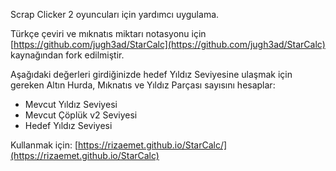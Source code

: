 
Scrap Clicker 2 oyuncuları için yardımcı uygulama.

Türkçe çeviri ve mıknatıs miktarı notasyonu için [https://github.com/jugh3ad/StarCalc](https://github.com/jugh3ad/StarCalc) kaynağından fork edilmiştir.

Aşağıdaki değerleri girdiğinizde hedef Yıldız Seviyesine ulaşmak için gereken Altın Hurda, Mıknatıs ve Yıldız Parçası sayısını hesaplar:
* Mevcut Yıldız Seviyesi
* Mevcut Çöplük v2 Seviyesi
* Hedef Yıldız Seviyesi

Kullanmak için: [https://rizaemet.github.io/StarCalc/](https://rizaemet.github.io/StarCalc)
